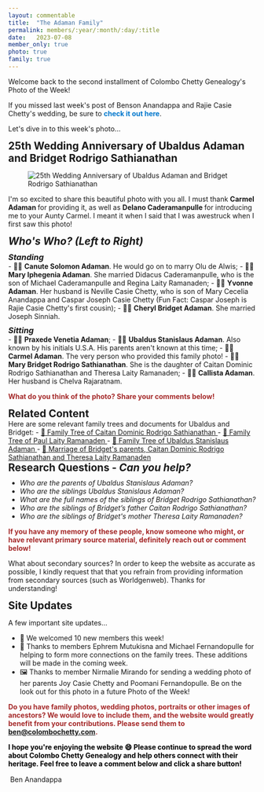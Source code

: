 ```yaml
---
layout: commentable
title:  "The Adaman Family"
permalink: members/:year/:month/:day/:title
date:   2023-07-08 
member_only: true 
photo: true
family: true 
---
```


<style>
  
  h2 {
    margin-bottom: 0px;
    margin-top: 0px;
  }

  h3 {
    margin-bottom: 0px;
    margin-top: 10px;
  }

  ul {
    margin-top: 10px;
  }

</style>


<link rel="stylesheet" href="{{ site.baseurl }}/assets/css/pagination.css" type="text/css">
<link rel="stylesheet" href="{{ site.baseurl }}/assets/css/links.css" type="text/css">

Welcome back to the second installment of Colombo Chetty Genealogy's Photo of the Week! 

If you missed last week's post of Benson Anandappa and Rajie Casie Chetty's wedding, be sure to <a href="https://colombochetty.com/members/2023/07/01/photo-of-the-week" target="_blank"  style="color:#0077CC;text-decoration:none;font-weight:bold;">  check it out here</a>.

Let's dive in to this week's photo... 

<h2> 25th Wedding Anniversary of Ubaldus Adaman and Bridget Rodrigo Sathianathan</h2>

<figure>
  <img src="{{ site.baseurl }}/assets/images/adaman_family.jpg" alt="25th Wedding Anniversary of Ubaldus Adaman and Bridget Rodrigo Sathianathan">
</figure>

I'm so excited to share this beautiful photo with you all. I must thank <b> Carmel Adaman </b>for providing it, as well as <b> Delano Caderamanpulle </b> for introducing me to your Aunty Carmel. I meant it when I said that I was awestruck when I first saw this photo! 

<h2> <i> Who's Who? (Left to Right) </i> </h2>
<h3> <i> Standing </i> </h3>
- &#x1F468;&#x1F3FE; <b>Canute Solomon Adaman</b>. He would go on to marry Olu de Alwis;
- &#x1F469;&#x1F3FE; <b>Mary Iphegenia Adaman</b>. She married Didacus Caderamanpulle, who is the son of Michael Caderamanpulle and Regina Laity Ramanaden;
- &#x1F469;&#x1F3FE; <b>Yvonne Adaman</b>. Her husband is Neville Casie Chetty, who is son of Mary Cecelia Anandappa and Caspar Joseph Casie Chetty (Fun Fact: Caspar Joseph is Rajie Casie Chetty's first cousin);
- &#x1F469;&#x1F3FE; <b>Cheryl Bridget Adaman</b>. She married Joseph Sinniah.


<h3> <i> Sitting </i> </h3>
- &#x1F469;&#x1F3FE; <b>Praxede Venetia Adaman</b>;
- &#x1F468;&#x1F3FE; <b>Ubaldus Stanislaus Adaman</b>. Also known by his initials U.S.A. His parents aren't known at this time;
- &#x1F469;&#x1F3FE; <b>Carmel Adaman</b>. The very person who provided this family photo! 
- &#x1F469;&#x1F3FE; <b>Mary Bridget Rodrigo Sathianathan</b>. She is the daughter of Caitan Dominic Rodrigo Sathianathan and Theresa Laity Ramanaden;
- &#x1F469;&#x1F3FE; <b>Callista Adaman</b>. Her husband is Chelva Rajaratnam.

<p style="color:brown;"> <b> What do you think of the photo? Share your comments below! </b> </p>

<h2> Related Content </h2>
Here are some relevant family trees and documents for Ubaldus and Bridget: 
- <a href="{{ site.baseurl }}/tree/I0881" class="link"> &#x1F333; Family Tree of Caitan Dominic Rodrigo Sathianathan </a>
- <a href="{{ site.baseurl }}/tree/I0754" class="link"> &#x1F333; Family Tree of Paul Laity Ramanaden </a>
- <a href="{{ site.baseurl }}/tree/I0724" class="link"> &#x1F333; Family Tree of Ubaldus Stanislaus Adaman </a>
- <a href="{{ site.baseurl }}/marriage/marriage-of-caitan-dominic-rodrigo-sathianathan-and-theresa-laity-ramanaden" class="link">&#x1F48D; Marriage of Bridget's parents, Caitan Dominic Rodrigo Sathianathan and Theresa Laity Ramanaden </a>


<h2> Research Questions - <i> Can you help? </i> </h2>
<ul>
    <li> <i> Who are the parents of Ubaldus Stanislaus Adaman? </i> </li>
    <li> <i> Who are the siblings Ubaldus Stanislaus Adaman? </i> </li>
    <li> <i> What are the full names of the siblings of Bridget Rodrigo Sathianathan? </i> </li>
    <li> <i> Who are the siblings of Bridget’s father Caitan Rodrigo Sathianathan? </i> </li>
    <li> <i> Who are the siblings of Bridget's mother Theresa Laity Ramanaden? </i></li>
</ul>

<p style="color:brown;"> <b>If you have any memory of these people, know someone who might, or have relevant primary source material, definitely reach out or comment below! </b> </p>

What about secondary sources? In order to keep the website as accurate as possible, I kindly request that that you refrain from providing information from secondary sources (such as Worldgenweb). Thanks for understanding!

<h2> Site Updates </h2>

A few important site updates...
- &#x1F389; We welcomed 10 new members this week!
- &#127795; Thanks to members Ephrem Mutukisna and Michael Fernandopulle for helping to form more connections on the family trees. These additions will be made in the coming week.
- &#128444;&#65039; Thanks to member Nirmalie Mirando for sending a wedding photo of her parents Joy Casie Chetty and Poomani Fernandopulle. Be on the look out for this photo in a future Photo of the Week!

<p style="color:brown;"> <b> Do you have family photos, wedding photos, portraits or other images of ancestors? We would love to include them, and the website would greatly benefit from your contributions. Please send them to <a href = "mailto: ben@colombochetty.com"  class="link">ben@colombochetty.com</a>. </b> </p>

<p style="color:black;"> <b> I hope you're enjoying the website &#128516; Please continue to spread the word about Colombo Chetty Genealogy and help others connect with their heritage. Feel free to leave a comment below and click a share button! </b></p>

 &#150; Ben Anandappa 



